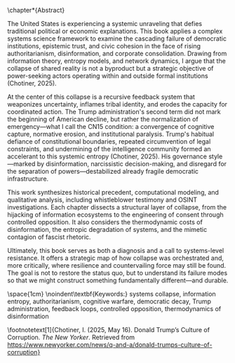 \chapter*{Abstract}

The United States is experiencing a systemic unraveling that defies traditional political or economic explanations. This book applies a complex systems science framework to examine the cascading failure of democratic institutions, epistemic trust, and civic cohesion in the face of rising authoritarianism, disinformation, and corporate consolidation. Drawing from information theory, entropy models, and network dynamics, I argue that the collapse of shared reality is not a byproduct but a strategic objective of power-seeking actors operating within and outside formal institutions (Chotiner, 2025).

At the center of this collapse is a recursive feedback system that weaponizes uncertainty, inflames tribal identity, and erodes the capacity for coordinated action. The Trump administration's second term did not mark the beginning of American decline, but rather the normalization of emergency—what I call the CN15 condition: a convergence of cognitive capture, normative erosion, and institutional paralysis. Trump's habitual defiance of constitutional boundaries, repeated circumvention of legal constraints, and undermining of the intelligence community formed an accelerant to this systemic entropy (Chotiner, 2025). His governance style—marked by disinformation, narcissistic decision-making, and disregard for the separation of powers—destabilized already fragile democratic infrastructure.

This work synthesizes historical precedent, computational modeling, and qualitative analysis, including whistleblower testimony and OSINT investigations. Each chapter dissects a structural layer of collapse, from the hijacking of information ecosystems to the engineering of consent through controlled opposition. It also considers the thermodynamic costs of disinformation, the entropic degradation of systems, and the mimetic contagion of fascist rhetoric.

Ultimately, this book serves as both a diagnosis and a call to systems-level resistance. It offers a strategic map of how collapse was orchestrated and, more critically, where resilience and countervailing force may still be found. The goal is not to restore the status quo, but to understand its failure modes so that we might construct something fundamentally different—and durable.

\space{1cm}
\noindent\textbf{Keywords:} systems collapse, information entropy, authoritarianism, cognitive warfare, democratic decay, Trump administration, feedback loops, controlled opposition, thermodynamics of disinformation

\footnotetext[1]{Chotiner, I. (2025, May 16). Donald Trump’s Culture of Corruption. *The New Yorker*. Retrieved from https://www.newyorker.com/news/q-and-a/donald-trumps-culture-of-corruption}

